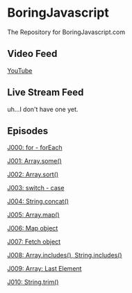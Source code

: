 # BoringJavascript
The Repository for BoringJavascript.com

## Video Feed

[YouTube](https://www.youtube.com/channel/UCKZ7CV6fI7xlh7zIE9TWqgw)

## Live Stream Feed

uh...I don't have one yet.

## Episodes

[J000: for - forEach](https://www.youtu.be/adyuiQ6bNtM)

[J001: Array.some()](https://www.youtu.be/bKZCNUel8U4)

[J002: Array.sort()](https://www.youtu.be/4uSc4Wdy20Y)

[J003: switch - case](https://www.youtu.be/NFSfvQJcqEo)

[J004: String.concat()](https://www.youtu.be/JHVojQgJseA)

[J005: Array.map()](https://www.youtu.be/o2UTttTjSQ0)

[J006: Map object](https://www.youtu.be/c7UQZyhm4gE)

[J007: Fetch object](https://www.youtu.be/xrIF0EVY8dE)

[J008: Array.includes(), String.includes()](https://www.youtu.be/en9wsW9DbVY)

[J009: Array: Last Element](https://www.youtu.be/DoyYvRvlvm4)

[J010: String.trim()](https://www.youtu.be/pBaVBkdWsUs)
